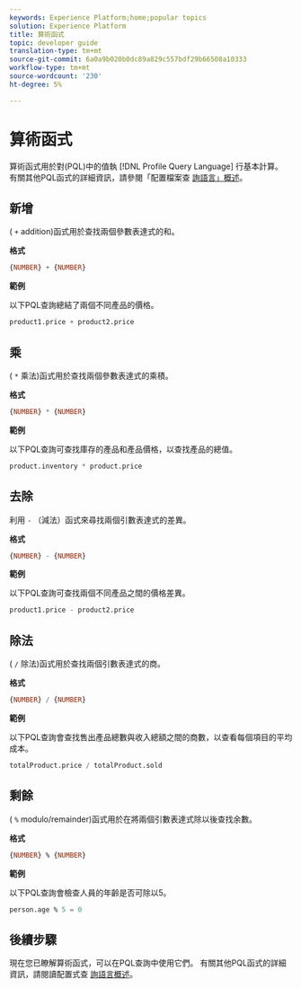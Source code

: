 ```yaml
---
keywords: Experience Platform;home;popular topics
solution: Experience Platform
title: 算術函式
topic: developer guide
translation-type: tm+mt
source-git-commit: 6a0a9b020b0dc89a829c557bdf29b66508a10333
workflow-type: tm+mt
source-wordcount: '230'
ht-degree: 5%

---
```



# 算術函式

算術函式用於對(PQL)中的值執 [!DNL Profile Query Language] 行基本計算。 有關其他PQL函式的詳細資訊，請參閱「配置檔案查 [詢語言」概述](./overview.md)。

## 新增

( `+` addition)函式用於查找兩個參數表達式的和。

**格式**

```sql
{NUMBER} + {NUMBER}
```

**範例**

以下PQL查詢總結了兩個不同產品的價格。

```sql
product1.price + product2.price
```

## 乘

( `*` 乘法)函式用於查找兩個參數表達式的乘積。

**格式**

```sql
{NUMBER} * {NUMBER}
```

**範例**

以下PQL查詢可查找庫存的產品和產品價格，以查找產品的總值。

```sql
product.inventory * product.price
```

## 去除

利用 `-` （減法）函式來尋找兩個引數表達式的差異。

**格式**

```sql
{NUMBER} - {NUMBER}
```

**範例**

以下PQL查詢可查找兩個不同產品之間的價格差異。

```sql
product1.price - product2.price
```

## 除法

( `/` 除法)函式用於查找兩個引數表達式的商。

**格式**

```sql
{NUMBER} / {NUMBER}
```

**範例**

以下PQL查詢會查找售出產品總數與收入總額之間的商數，以查看每個項目的平均成本。

```sql
totalProduct.price / totalProduct.sold
```

## 剩餘

( `%` modulo/remainder)函式用於在將兩個引數表達式除以後查找余數。

**格式**

```sql
{NUMBER} % {NUMBER}
```

**範例**

以下PQL查詢會檢查人員的年齡是否可除以5。

```sql
person.age % 5 = 0
```

## 後續步驟

現在您已瞭解算術函式，可以在PQL查詢中使用它們。 有關其他PQL函式的詳細資訊，請閱讀配置式查 [詢語言概述](./overview.md)。
